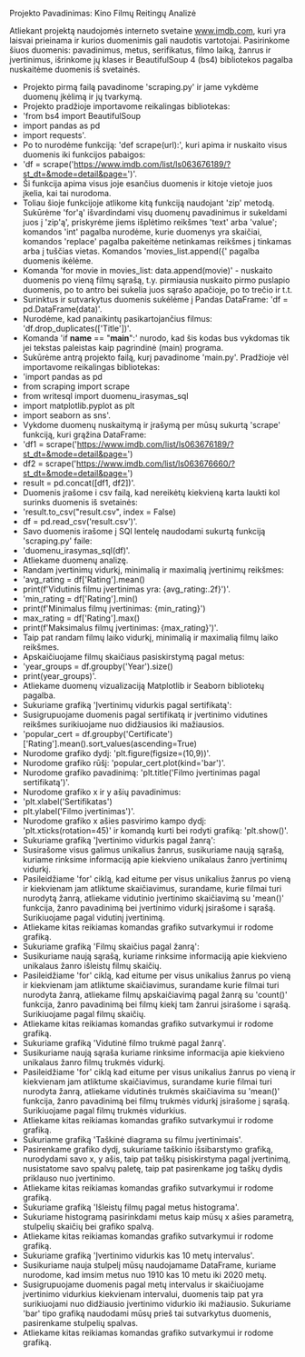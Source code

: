 Projekto Pavadinimas: Kino Filmų Reitingų Analizė

Atliekant projektą naudojomės interneto svetaine www.imdb.com, kuri yra laisvai prieinama ir kurios duomenimis gali naudotis vartotojai. Pasirinkome šiuos duomenis: pavadinimus, metus, serifikatus, filmo laiką, žanrus ir įvertinimus, išrinkome jų klases ir BeautifulSoup 4 (bs4) bibliotekos pagalba nuskaitėme duomenis iš svetainės. 
- Projekto pirmą failą pavadinome 'scraping.py' ir jame vykdėme duomenų įkėlimą ir jų tvarkymą.
- Projekto pradžioje importavome reikalingas bibliotekas:
- 'from bs4 import BeautifulSoup
- import pandas as pd
- import requests'.
- Po to nurodėme funkciją: 'def scrape(url):', kuri apima ir nuskaito visus duomenis iki funkcijos pabaigos:
- 'df = scrape('https://www.imdb.com/list/ls063676189/?st_dt=&mode=detail&page=')'.
- Ši funkcija apima visus joje esančius duomenis ir kitoje vietoje juos įkelia, kai tai nurodoma.
- Toliau šioje funkcijoje atlikome kitą funkciją naudojant 'zip' metodą. Sukūrėme 'for'ą' išvardindami visų duomenų pavadinimus ir sukeldami juos į 'zip'ą', priskyrėme jiems išplėtimo reikšmes 'text' arba 'value'; komandos 'int' pagalba nurodėme, kurie duomenys yra skaičiai, komandos 'replace' pagalba pakeitėme netinkamas reikšmes į tinkamas arba į tuščias vietas. Komandos 'movies_list.append({' pagalba duomenis ikėlėme.
- Komanda 'for movie in movies_list: data.append(movie)' - nuskaito duomenis po vieną filmų sąrašą, t.y. pirmiausia nuskaito pirmo puslapio duomenis, po to antro bei sukelia juos sąrašo apačioje, po to trečio ir t.t.
- Surinktus ir sutvarkytus duomenis sukėlėme į Pandas DataFrame: 'df = pd.DataFrame(data)'.
- Nurodėme, kad panaikintų pasikartojančius filmus: 'df.drop_duplicates(['Title'])'.
- Komanda 'if __name__ == "__main__":' nurodo, kad šis kodas bus vykdomas tik jei tekstas paleistas kaip pagrindinė (main) programa.
- Sukūrėme antrą projekto failą, kurį pavadinome 'main.py'. Pradžioje vėl importavome reikalingas bibliotekas:
- 'import pandas as pd
- from scraping import scrape
- from writesql import duomenu_irasymas_sql
- import matplotlib.pyplot as plt
- import seaborn as sns'.
- Vykdome duomenų nuskaitymą ir įrašymą per mūsų sukurtą 'scrape' funkciją, kuri grąžina DataFrame:
- 'df1 = scrape('https://www.imdb.com/list/ls063676189/?st_dt=&mode=detail&page=')
- df2 = scrape('https://www.imdb.com/list/ls063676660/?st_dt=&mode=detail&page=')
- result = pd.concat([df1, df2])'.
- Duomenis įrašome i csv failą, kad nereikėtų kiekvieną karta laukti kol surinks duomenis iš svetainės:
- 'result.to_csv("result.csv", index = False)
- df = pd.read_csv('result.csv')'.
- Savo duomenis irašome į SQl lentelę naudodami sukurtą funkciją 'scraping.py' faile:
- 'duomenu_irasymas_sql(df)'.
- Atliekame duomenų analizę.
- Randam įvertinimų vidurkį, minimalią ir maximalią įvertinimų reikšmes:
- 'avg_rating = df['Rating'].mean()     
- print(f'Vidutinis filmu įvertinimas yra: {avg_rating:.2f}')'.
- 'min_rating = df['Rating'].min()
- print(f'Minimalus filmų įvertinimas: {min_rating}')
- max_rating = df['Rating'].max()
- print(f'Maksimalus filmų įvertinimas: {max_rating}')'.
- Taip pat randam filmų laiko vidurkį, minimalią ir maximalią filmų laiko reikšmes.
- Apskaičiuojame filmų skaičiaus pasiskirstymą pagal metus:
- 'year_groups = df.groupby('Year').size()
-  print(year_groups)'.
- Atliekame duomenų vizualizaciją Matplotlib ir Seaborn bibliotekų pagalba.
- Sukuriame grafiką 'Įvertinimų vidurkis pagal sertifikatą':
- Susigrupuojame duomenis pagal sertifikatą ir įvertinimo vidutines reikšmes surikiuojame nuo didžiausios iki mažiausios.
- 'popular_cert = df.groupby('Certificate')['Rating'].mean().sort_values(ascending=True)
- Nurodome grafiko dydį: 'plt.figure(figsize=(10,9))'.
- Nurodome grafiko rūšį: 'popular_cert.plot(kind='bar')'.
- Nurodome grafiko pavadinimą: 'plt.title('Filmo įvertinimas pagal sertifikatą')'.
- Nurodome grafiko x ir y ašių pavadinimus:
- 'plt.xlabel('Sertifikatas')
-  plt.ylabel('Filmo įvertinimas')'.
- Nurodome grafiko x ašies pasvirimo kampo dydį: 'plt.xticks(rotation=45)' ir komandą kurti bei rodyti grafiką: 'plt.show()'.
- Sukuriame grafiką 'Įvertinimo vidurkis pagal žanrą':
- Susirašome visus galimus unikalius žanrus, susikuriame naują sąrašą, kuriame rinksime informaciją apie kiekvieno unikalaus žanro įvertinimų vidurkį.
- Pasileidžiame 'for' ciklą, kad eitume per visus unikalius žanrus po vieną ir kiekvienam jam atliktume skaičiavimus, surandame, kurie filmai turi nurodytą žanrą, atliekame vidutinio įvertinimo skaičiavimą su 'mean()' funkcija, žanro pavadinimą bei įvertinimo vidurkį įsirašome i sąrašą. Surikiuojame pagal vidutinį įvertinimą.
- Atliekame kitas reikiamas komandas grafiko sutvarkymui ir rodome grafiką.
- Sukuriame grafiką 'Filmų skaičius pagal žanrą':
- Susikuriame naują sąrašą, kuriame rinksime informaciją apie kiekvieno unikalaus žanro išleistų filmų skaičių.
- Pasileidžiame 'for' ciklą, kad eitume per visus unikalius žanrus po vieną ir kiekvienam jam atliktume skaičiavimus, surandame kurie filmai turi nurodyta žanrą, atliekame filmų apskaičiavimą pagal žanrą su 'count()' funkcija, žanro pavadinimą bei filmų kiekį tam žanrui įsirašome i sąrašą. Surikiuojame pagal filmų skaičių.
- Atliekame kitas reikiamas komandas grafiko sutvarkymui ir rodome grafiką.
- Sukuriame grafiką 'Vidutinė filmo trukmė pagal žanrą'.
- Susikuriame naują sąraša kuriame rinksime informacija apie kiekvieno unikalaus žanro filmų trukmės vidurkį.
- Pasileidžiame 'for' ciklą kad eitume per visus unikalius žanrus po vieną ir kiekvienam jam atliktume skaičiavimus, surandame kurie filmai turi nurodyta žanrą, atliekame vidutinės trukmės skaičiavima su 'mean()' funkcija, žanro pavadinimą bei filmų trukmės vidurkį įsirašome į sąrašą. Surikiuojame pagal filmų trukmės vidurkius.
- Atliekame kitas reikiamas komandas grafiko sutvarkymui ir rodome grafiką.
- Sukuriame grafiką 'Taškinė diagrama su filmu įvertinimais'.
- Pasirenkame grafiko dydį, sukuriame taškinio išsibarstymo grafiką, nurodydami savo x, y ašis, taip pat taškų pisiskirstyma pagal įvertinimą, nusistatome savo spalvų paletę, taip pat pasirenkame jog taškų dydis priklauso nuo įvertinimo.
- Atliekame kitas reikiamas komandas grafiko sutvarkymui ir rodome grafiką.
- Sukuriame grafiką 'Išleistų filmų pagal metus histograma'.
- Sukuriame histogramą pasirinkdami metus kaip mūsų x ašies parametrą, stulpelių skaičių bei grafiko spalvą.
- Atliekame kitas reikiamas komandas grafiko sutvarkymui ir rodome grafiką.
- Sukuriame grafiką 'Įvertinimo vidurkis kas 10 metų intervalus'.
- Susikuriame nauja stulpelį mūsų naudojamame DataFrame, kuriame nurodome, kad imsim metus nuo 1910 kas 10 metu iki 2020 metų.
-  Susigrupuojame duomenis pagal metų intervalus ir skaičiuojame įvertinimo vidurkius kiekvienam intervalui, duomenis taip pat yra surikiuojami nuo didžiausio įvertinimo vidurkio iki mažiausio. Sukuriame 'bar' tipo grafiką naudodami mūsų prieš tai sutvarkytus duomenis, pasirenkame stulpelių spalvas.
- Atliekame kitas reikiamas komandas grafiko sutvarkymui ir rodome grafiką.


